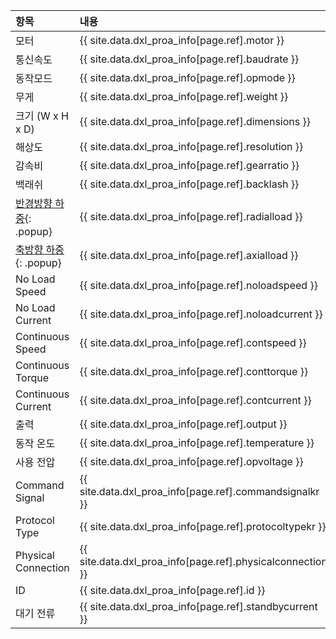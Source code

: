 
| 항목                      | 내용                                                       |
|:--------------------------|:--------------------------------------------------------|
| 모터                      | {{ site.data.dxl_proa_info[page.ref].motor }}            |
| 통신속도                  | {{ site.data.dxl_proa_info[page.ref].baudrate }}          |
| 동작모드                  | {{ site.data.dxl_proa_info[page.ref].opmode }}            |
| 무게                      | {{ site.data.dxl_proa_info[page.ref].weight }}           |
| 크기 (W x H x D)          | {{ site.data.dxl_proa_info[page.ref].dimensions }}       |
| 해상도                    | {{ site.data.dxl_proa_info[page.ref].resolution }}        |
| 감속비                    | {{ site.data.dxl_proa_info[page.ref].gearratio }}         |
| 백래쉬                    | {{ site.data.dxl_proa_info[page.ref].backlash }}          |{% if site.data.dxl_proa_info[page.ref].radialload != 'N/A' %}
| [반경방향 하중]{: .popup} | {{ site.data.dxl_proa_info[page.ref].radialload }}         |{% else %}{% endif %}{% if site.data.dxl_proa_info[page.ref].axialload != 'N/A' %}
| [축방향 하중]{: .popup}   | {{ site.data.dxl_proa_info[page.ref].axialload }}          |{% else %}{% endif %}
| No Load Speed             | {{ site.data.dxl_proa_info[page.ref].noloadspeed }}      |
| No Load Current           | {{ site.data.dxl_proa_info[page.ref].noloadcurrent }}    |
| Continuous Speed          | {{ site.data.dxl_proa_info[page.ref].contspeed }}        |
| Continuous Torque         | {{ site.data.dxl_proa_info[page.ref].conttorque }}       |
| Continuous Current        | {{ site.data.dxl_proa_info[page.ref].contcurrent }}      |
| 출력                      | {{ site.data.dxl_proa_info[page.ref].output }}            |
| 동작 온도                 | {{ site.data.dxl_proa_info[page.ref].temperature }}        |
| 사용 전압                 | {{ site.data.dxl_proa_info[page.ref].opvoltage }}          |
| Command Signal            | {{ site.data.dxl_proa_info[page.ref].commandsignalkr }}  |
| Protocol Type             | {{ site.data.dxl_proa_info[page.ref].protocoltypekr }}   |
| Physical Connection       | {{ site.data.dxl_proa_info[page.ref].physicalconnection }}|
| ID                        | {{ site.data.dxl_proa_info[page.ref].id }}                |
| 대기 전류                 | {{ site.data.dxl_proa_info[page.ref].standbycurrent }}      |

[반경방향 하중]: /assets/images/dxl/axial_radial_load_pro.png
[축방향 하중]: /assets/images/dxl/axial_radial_load_pro.png
